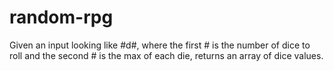 # random-rpg
Given an input looking like #d#, where the first # is the number of dice to roll and the second # is the max of each die, returns an array of dice values.
